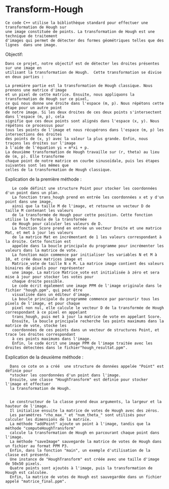 # Transform-Hough
    Ce code C++ utilise la bibliothèque standard pour effectuer une transformation de Hough sur 
    une image constituée de points. La transformation de Hough est une technique de traitement 
    d'images qui permet de détecter des formes géométriques telles que des lignes  dans une image.


Objectif:

    Dans ce projet, notre objectif est de détecter les droites présentes sur une image en
    utilisant la transformation de Hough.  Cette transformation se divise en deux parties :
      
    La première partie est la transformation de Hough classique. Nous prenons une matrice d'image 
    et un pixel de cette matrice. Ensuite, nous appliquons la transformation de Hough sur ce pixel,
    ce qui nous donne une droite dans l'espace (m, p). Nous répétons cette étape pour un autre point 
    de notre image. Si les deux droites de ces deux points s'intersectent dans l'espace (m, p), cela 
    signifie que ces deux points sont alignés dans l'espace (x, y). Nous répétons ce processus pour 
    tous les points de l'image et nous récupérons dans l'espace (m, p) les intersections des droites
    des points de (x, y) avec la valeur la plus grande. Enfin, nous traçons les droites sur l'image 
    à l'aide de l'équation yi = m*xi + p.
    La deuxième transformation de Hough travaille sur (r, theta) au lieu de (m, p). Elle transforme 
    chaque point de notre matrice en courbe sinusoïdale, puis les étapes suivantes sont les mêmes que
    celles de la transformation de Hough classique.


Explication de la première méthode :


       Le code définit une structure Point pour stocker les coordonnées d'un point dans un plan.
       La fonction trans_hough prend en entrée les coordonnées x et y d'un point dans une image,
       ainsi que la taille M de l'image, et retourne un vecteur D de taille M contenant les valeurs 
       de la transformée de Hough pour cette position. Cette fonction utilise la formule de la transformée
       de Hough pour calculer les valeurs de D.
       La fonction Score prend en entrée un vecteur Droite et une matrice Mat, et met à jour les valeurs 
       de la matrice Mat en incrémentant de 1 les valeurs correspondant à la droite. Cette fonction est 
       appelée dans la boucle principale du programme pour incrémenter les valeurs dans la matrice de vote.
       La fonction main commence par initialiser les variables N et M à 10, et crée deux matrices image et
       Matrice_vote de taille N x M. La matrice image contient des valeurs binaires de pixels pour représenter
       une image. La matrice Matrice_vote est initialisée à zéro et sera mise à jour pour stocker les votes pour
       chaque droite possible.
       Le code écrit également une image PPM de l'image originale dans le fichier "hough.ppm", qui peut être
       visualisée dans un éditeur d'image.
       La boucle principale du programme commence par parcourir tous les pixels de l'image, et pour chaque 
       pixel non nul, elle calcule le vecteur D de la transformée de Hough correspondant à ce pixel en appelant
       trans_hough, puis met à jour la matrice de vote en appelant Score.
       Ensuite, la boucle principale recherche les points maximums dans la matrice de vote, stocke les
       coordonnées de ces points dans un vecteur de structures Point, et trace les droites correspondant 
       à ces points maximums dans l'image.
       Enfin, le code écrit une image PPM de l'image traitée avec les droites détectées dans le fichier"hough_resultat.ppm".


Explication de la deuxième méthode :


      Dans ce cote on a créé  une structure de données appelée "Point" est définie pour
      *stocker les coordonnées d'un point dans l'image.
      Ensuite, une classe "HoughTransform" est définie pour stocker l'image et effectuer 
      la transformation de Hough.


      Le constructeur de la classe prend deux arguments, la largeur et la hauteur de l'image. 
      Il initialise ensuite la matrice de votes de Hough avec des zéros.
      Les paramètres "rho_max_" et "num_theta_" sont utilisés pour calculer les dimensions de la matrice.
      La méthode "addPoint" ajoute un point à l'image, tandis que la méthode "computeHoughTransform" 
      calcule la transformation de Hough en parcourant chaque point dans l'image.
      La méthode "saveImage" sauvegarde la matrice de votes de Hough dans un fichier au format PPM P3.
      Enfin, dans la fonction "main", un exemple d'utilisation de la classe est présenté. 
      Une instance de "HoughTransform" est créée avec une taille d'image de 50x50 pixels.
      Quatre points sont ajoutés à l'image, puis la transformation de Hough est calculée. 
      Enfin, la matrice de votes de Hough est sauvegardée dans un fichier appelé "matrice_final.ppm".
